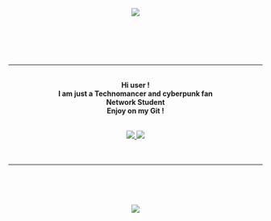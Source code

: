 <p align="center">
    <img src="https://i.ibb.co/k0hcZdh/ezgif-com-crop.gif">
</p>   
<br>
<br>

<br>
<br>

---

<p align="center">
    <br>
    <strong>Hi user !<br>
    I am just a Technomancer and cyberpunk fan<br>
    Network Student<br>
    Enjoy on my Git !</strong> <br>
    <br>
    </strong>
 
<p align="center">
         <a href="https://discord.gg/Y3Tpmwe">
         <img src="https://img.shields.io/static/v1?label=Discord&logo=Discord&message=Click%20Here&color=7289DA">
         </a>
         <a href="https://0x307845.github.io">
         <img src="https://img.shields.io/static/v1?label=Website&logo=CSS3&logoColor=1572B6&message=Click%20Here&color=1572B6">
         </a>
<br>
<br>
<br>
</p>


---


<br>
<br>
<br>
<p align="center">
<img src="https://github-readme-stats.vercel.app/api/top-langs/?username=0x307845&layout=compact&theme=tokyonight">
</p>

